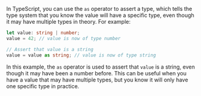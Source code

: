 In TypeScript, you can use the `as` operator to assert a type, which tells the type system that you know the value will have a specific type, even though it may have multiple types in theory. For example:

```typescript
let value: string | number;
value = 42; // value is now of type number

// Assert that value is a string
value = value as string; // value is now of type string
```

In this example, the `as` operator is used to assert that `value` is a string, even though it may have been a number before. This can be useful when you have a value that may have multiple types, but you know it will only have one specific type in practice.